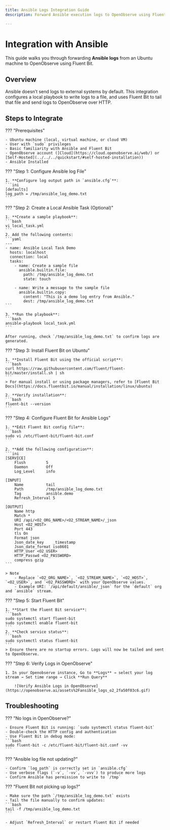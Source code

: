```yaml
---
title: Ansible Logs Integration Guide  
description: Forward Ansible execution logs to OpenObserve using Fluent Bit for real-time search and observability.

---
```


# Integration with Ansible

This guide walks you through forwarding **Ansible logs** from an Ubuntu machine to OpenObserve using Fluent Bit. 

## Overview

Ansible doesn’t send logs to external systems by default. This integration configures a local playbook to write logs to a file, and uses Fluent Bit to tail that file and send logs to OpenObserve over HTTP.

## Steps to Integrate

??? "Prerequisites"

    - Ubuntu machine (local, virtual machine, or cloud VM)
    - User with `sudo` privileges
    - Basic familiarity with Ansible and Fluent Bit
    - OpenObserve account ([Cloud](https://cloud.openobserve.ai/web/) or [Self-Hosted](../../../quickstart/#self-hosted-installation))
    - Ansible Installed

??? "Step 1: Configure Ansible log File"

    1. **Configure log output path in `ansible.cfg`**:
    ```ini
    [defaults]
    log_path = /tmp/ansible_log_demo.txt
    ```

??? "Step 2: Create a Local Ansible Task (Optional)"

    1. **Create a sample playbook**:
    ```bash
    vi local_task.yml
    ```
    2. Add the following contents:
    ```yaml
    ---
    - name: Ansible Local Task Demo
      hosts: localhost
      connection: local
      tasks:
        - name: Create a sample file
          ansible.builtin.file:
            path: /tmp/ansible_log_demo.txt
            state: touch

        - name: Write a message to the sample file
          ansible.builtin.copy:
            content: "This is a demo log entry from Ansible."
            dest: /tmp/ansible_log_demo.txt
    ```

    3. **Run the playbook**:
    ```bash
    ansible-playbook local_task.yml
    ```

    After running, check `/tmp/ansible_log_demo.txt` to confirm logs are generated.

??? "Step 3: Install Fluent Bit on Ubuntu"

    1. **Install Fluent Bit using the official script**:
    ```bash
    curl https://raw.githubusercontent.com/fluent/fluent-bit/master/install.sh | sh
    ```
    > For manual install or using package managers, refer to [Fluent Bit Docs](https://docs.fluentbit.io/manual/installation/linux/ubuntu)

    2. **Verify installation**:
    ```bash
    fluent-bit --version
    ```

??? "Step 4: Configure Fluent Bit for Ansible Logs"

    1. **Edit Fluent Bit config file**:
    ```bash
    sudo vi /etc/fluent-bit/fluent-bit.conf
    ```

    2. **Add the following configuration**:
    ```ini
    [SERVICE]
        Flush         5
        Daemon        Off
        Log_Level     info

    [INPUT]
        Name          tail
        Path          /tmp/ansible_log_demo.txt
        Tag           ansible.demo
        Refresh_Interval 5

    [OUTPUT]
        Name http
        Match *
        URI /api/<O2_ORG_NAME>/<O2_STREAM_NAME>/_json
        Host <O2_HOST>
        Port 443
        tls On
        Format json
        Json_date_key    _timestamp
        Json_date_format iso8601
        HTTP_User <O2_USER>
        HTTP_Passwd <O2_PASSWORD>
        compress gzip
    ```

    > Note
        - Replace `<O2_ORG_NAME>`, `<O2_STREAM_NAME>`, `<O2_HOST>`, `<O2_USER>`, and `<O2_PASSWORD>` with your OpenObserve values.
        - Example URI: `/api/default/ansible/_json` for the `default` org and `ansible` stream.

??? "Step 5: Start Fluent Bit"

    1. **Start the Fluent Bit service**:
    ```bash
    sudo systemctl start fluent-bit
    sudo systemctl enable fluent-bit
    ```
    2. **Check service status**:
    ```bash
    sudo systemctl status fluent-bit
    ```
    > Ensure there are no startup errors. Logs will now be tailed and sent to OpenObserve.

??? "Step 6: Verify Logs in OpenObserve"

    1. In your Openobserve instance, Go to **Logs** → select your log stream → Set time range → Click **Run Query**

        ![Verify Ansible Logs in OpenObserve](https://openobserve.ai/assets%2Fansible_logs_o2_2fa50f03c6.gif)
## Troubleshooting

??? "No logs in OpenObserve?"

    - Ensure Fluent Bit is running: `sudo systemctl status fluent-bit`
    - Double-check the HTTP config and authentication
    - Use Fluent Bit in debug mode:  
    ```bash
    sudo fluent-bit -c /etc/fluent-bit/fluent-bit.conf -vv
    ```

??? "Ansible log file not updating?"

    - Confirm `log_path` is correctly set in `ansible.cfg`
    - Use verbose flags (`-v`, `-vv`, `-vvv`) to produce more logs
    - Confirm Ansible has permission to write to `/tmp`

??? "Fluent Bit not picking up logs?"

    - Make sure the path `/tmp/ansible_log_demo.txt` exists
    - Tail the file manually to confirm updates:
    ```bash
    tail -f /tmp/ansible_log_demo.txt
    ```

    - Adjust `Refresh_Interval` or restart Fluent Bit if needed
